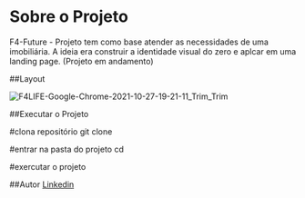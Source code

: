 <div>
  <h1>Sobre o Projeto</h1>
</div> 

F4-Future - 
Projeto tem como base atender as necessidades de uma imobiliária.
A ideia era construir a identidade visual do zero e aplcar em uma landing page.
(Projeto em andamento)

##Layout

![F4LIFE-Google-Chrome-2021-10-27-19-21-11_Trim_Trim](https://user-images.githubusercontent.com/82759865/139156442-414a1b52-411a-4e71-881b-c6753190c2da.gif)

##Executar o Projeto 

#clona repositório
git clone 

#entrar na pasta do projeto
cd 

#exercutar o projeto

##Autor 
[Linkedin](https://www.linkedin.com/in/hernandez-rosa-de-holanda/)
